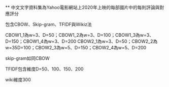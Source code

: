 
** 中文文字資料集為Yahoo電影網站上2020年上映的每部國片中的每則評論與對應評分

包含CBOW、Skip-gram、TFIDF與Wikiz法

CBOW1_1為w=3、D=50；CBOW1_2為w=3、D=100；CBOW1_3為w=3、D=150；CBOW1_4為w=3、D=200
CBOW2_1為w=3、D=50；CBOW2_2為w=35D=100；CBOW2_3為w=5、D=150；CBOW2_4為w=5、D=200

skip-gram如同CBOW

TFIDF包含維度D=50、100、150、200

wiki維度300
